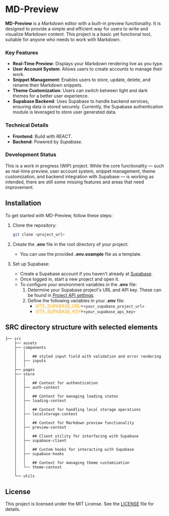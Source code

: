 # MD-Preview

**MD-Preview** is a Markdown editor with a built-in preview functionality. It is designed to provide a simple and efficient way for users to write and visualize Markdown content. This project is a basic yet functional tool, suitable for anyone who needs to work with Markdown.

### Key Features

* **Real-Time Preview**: Displays your Markdown rendering live as you type.
* **User Account System**: Allows users to create accounts to manage their work.
* **Snippet Management**: Enables users to store, update, delete, and rename their Markdown snippets.
* **Theme Customization**: Users can switch between light and dark themes for a better user experience.
* **Supabase Backend**: Uses Supabase to handle backend services, ensuring data is stored securely. Currently, the Supabase authentication module is leveraged to store user generated data.

### Technical Details

* **Frontend**: Build with _REACT_.
* **Backend**: Powered by _Supabase_.

### Development Status

This is a work in progress (WIP) project. While the core functionality — such as real-time preview, user account system, snippet management, theme customization, and backend integration with Supabase — is working as intended, there are still some missing features and areas that need improvement.

## Installation

To get started with MD-Preview, follow these steps:

1. Clone the repository:
      
    ```bash
    git clone <project_url>
    ```

2. Create the **.env** file in the root directory of your project:
    * You can use the provided **.env.example** file as a template.
3. Set up Supabase:
    * Create a Supabase account if you haven't already at [Supabase](https://supabase.com/).
    * Once logged in, start a new project and open it.
    * To configure your environment variables in the **.env** file:
      1. Determine your Supabase project's URL and API key. These can be found in [Project API settings](https://supabase.com/dashboard/project/_/settings/api).
      2. Define the following variables in your **.env** file:
          * <span style='color: orange'>VITE_SUPABASE_URL</span>=`<your_supabase_project_url>`
          * <span style='color: orange'>VITE_SUPABASE_KEY</span>=`<your_supabase_api_key>`

## SRC directory structure with selected elements

```
├── src
    ├── assets
    ├── components
    │   │
    │   │   ## styled input field with validation and error rendering 
    │   ├── inputs
    │   │
    ├── pages
    ├── store
    │   │
    │   │   ## Context for authentication
    │   ├── auth-context
    │   │ 
    │   │   ## Context for managing loading states
    │   ├── loading-context 
    │   │
    │   │   ## Context for handling local storage operations
    │   ├── localstorage-context 
    │   │
    │   │   ## Context for Markdown preview functionality
    │   ├── preview-context
    │   │
    │   │   ## Client utility for interfacing with Supabase
    │   ├── supabase-client 
    │   │
    │   │   ## Custom hooks for interacting with Supabase
    │   ├── supabase-hooks 
    │   │
    │   │   ## Context for managing theme customization
    │   └── theme-context 
    │   
    └── utils

```

## License

This project is licensed under the MIT License. See the [LICENSE](LICENSE) file for details.